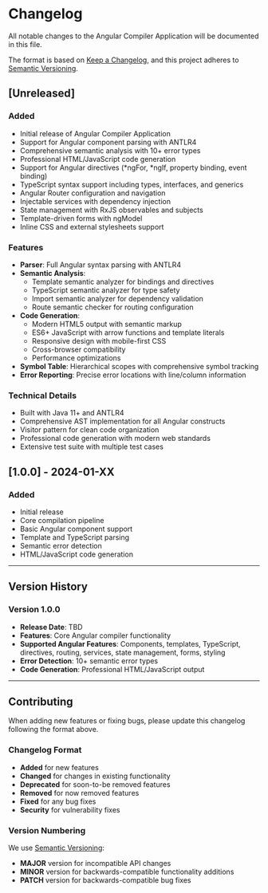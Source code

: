 # Changelog

All notable changes to the Angular Compiler Application will be documented in this file.

The format is based on [Keep a Changelog](https://keepachangelog.com/en/1.0.0/),
and this project adheres to [Semantic Versioning](https://semver.org/spec/v2.0.0.html).


## [Unreleased]

### Added
- Initial release of Angular Compiler Application
- Support for Angular component parsing with ANTLR4
- Comprehensive semantic analysis with 10+ error types
- Professional HTML/JavaScript code generation
- Support for Angular directives (*ngFor, *ngIf, property binding, event binding)
- TypeScript syntax support including types, interfaces, and generics
- Angular Router configuration and navigation
- Injectable services with dependency injection
- State management with RxJS observables and subjects
- Template-driven forms with ngModel
- Inline CSS and external stylesheets support

### Features
- **Parser**: Full Angular syntax parsing with ANTLR4
- **Semantic Analysis**: 
  - Template semantic analyzer for bindings and directives
  - TypeScript semantic analyzer for type safety
  - Import semantic analyzer for dependency validation
  - Route semantic checker for routing configuration
- **Code Generation**: 
  - Modern HTML5 output with semantic markup
  - ES6+ JavaScript with arrow functions and template literals
  - Responsive design with mobile-first CSS
  - Cross-browser compatibility
  - Performance optimizations
- **Symbol Table**: Hierarchical scopes with comprehensive symbol tracking
- **Error Reporting**: Precise error locations with line/column information

### Technical Details
- Built with Java 11+ and ANTLR4
- Comprehensive AST implementation for all Angular constructs
- Visitor pattern for clean code organization
- Professional code generation with modern web standards
- Extensive test suite with multiple test cases

## [1.0.0] - 2024-01-XX

### Added
- Initial release
- Core compilation pipeline
- Basic Angular component support
- Template and TypeScript parsing
- Semantic error detection
- HTML/JavaScript code generation

---

## Version History

### Version 1.0.0
- **Release Date**: TBD
- **Features**: Core Angular compiler functionality
- **Supported Angular Features**: Components, templates, TypeScript, directives, routing, services, state management, forms, styling
- **Error Detection**: 10+ semantic error types
- **Code Generation**: Professional HTML/JavaScript output

---

## Contributing

When adding new features or fixing bugs, please update this changelog following the format above.

### Changelog Format
- **Added** for new features
- **Changed** for changes in existing functionality
- **Deprecated** for soon-to-be removed features
- **Removed** for now removed features
- **Fixed** for any bug fixes
- **Security** for vulnerability fixes

### Version Numbering
We use [Semantic Versioning](https://semver.org/):
- **MAJOR** version for incompatible API changes
- **MINOR** version for backwards-compatible functionality additions
- **PATCH** version for backwards-compatible bug fixes
